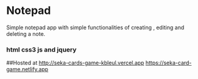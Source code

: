 # Notepad


  Simple notepad app with simple functionalities of creating 
  , editing and deleting a note.

  ### html css3 js and jquery

##Hosted at 
   http://seka-cards-game-kbleul.vercel.app
   https://seka-card-game.netlify.app
